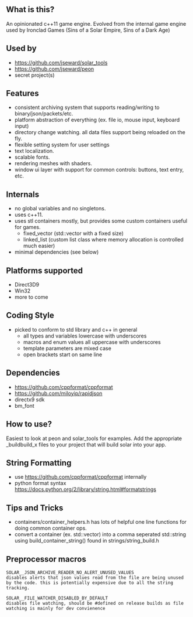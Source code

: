 What is this?
----
An opinionated c++11 game engine. Evolved from the internal game engine used by Ironclad Games (Sins of a Solar Empire, Sins of a Dark Age)

Used by
---
- https://github.com/jseward/solar_tools
- https://github.com/jseward/peon
- secret project(s)

Features
---
- consistent archiving system that supports reading/writing to binary/json/packets/etc.
- platform abstraction of everything (ex. file io, mouse input, keyboard input)
- directory change watching. all data files support being reloaded on the fly.
- flexible setting system for user settings
- text localization.
- scalable fonts.
- rendering meshes with shaders.
- window ui layer with support for common controls: buttons, text entry, etc. 

Internals
----
- no global variables and no singletons.
- uses c++11.
- uses stl containers mostly, but provides some custom containers useful for games.
	- fixed_vector (std::vector with a fixed size)
	- linked_list (custom list class where memory allocation is controlled much easier)
- minimal dependencies (see below)

Platforms supported
---
- Direct3D9
- Win32
- more to come

Coding Style
------------
- picked to conform to std library and c++ in general
	- all types and variables lowercase with underscores
	- macros and enum values all uppercase with underscores
	- template parameters are mixed case
	- open brackets start on same line
	
Dependencies
---
- https://github.com/cppformat/cppformat
- https://github.com/miloyip/rapidjson
- directx9 sdk
- bm_font

How to use?
---
Easiest to look at peon and solar_tools for examples. Add the appropriate _buildbuild_x files to your project that will build solar into your app.

String Formatting
-----------------
- use https://github.com/cppformat/cppformat internally
- python format syntax
    https://docs.python.org/2/library/string.html#formatstrings

Tips and Tricks
------------
- containers/container_helpers.h has lots of helpful one line functions for doing common container ops.
- convert a container (ex. std::vector<int>) into a comma seperated std::string using build_container_string() found in strings/string_build.h

Preprocessor macros
--------------------
	SOLAR__JSON_ARCHIVE_READER_NO_ALERT_UNUSED_VALUES
	disables alerts that json values read from the file are being unused by the code. this is potentially expensive due to all the string tracking.

	SOLAR__FILE_WATCHER_DISABLED_BY_DEFAULT
	disables file watching, should be #defined on release builds as file watching is mainly for dev convienence
